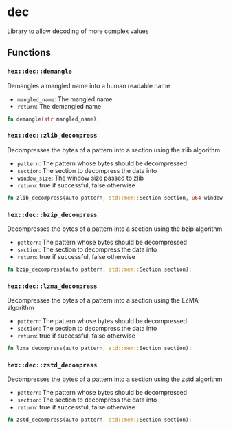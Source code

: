 # dec
Library to allow decoding of more complex values


## Functions

### `hex::dec::demangle`

Demangles a mangled name into a human readable name
- `mangled_name`: The mangled name
- `return`: The demangled name


```rust
fn demangle(str mangled_name);
```

### `hex::dec::zlib_decompress`

Decompresses the bytes of a pattern into a section using the zlib algorithm
- `pattern`: The pattern whose bytes should be decompressed
- `section`: The section to decompress the data into
- `window_size`: The window size passed to zlib
- `return`: true if successful, false otherwise


```rust
fn zlib_decompress(auto pattern, std::mem::Section section, u64 window_size);
```

### `hex::dec::bzip_decompress`

Decompresses the bytes of a pattern into a section using the bzip algorithm
- `pattern`: The pattern whose bytes should be decompressed
- `section`: The section to decompress the data into
- `return`: true if successful, false otherwise


```rust
fn bzip_decompress(auto pattern, std::mem::Section section);
```

### `hex::dec::lzma_decompress`

Decompresses the bytes of a pattern into a section using the LZMA algorithm
- `pattern`: The pattern whose bytes should be decompressed
- `section`: The section to decompress the data into
- `return`: true if successful, false otherwise


```rust
fn lzma_decompress(auto pattern, std::mem::Section section);
```

### `hex::dec::zstd_decompress`

Decompresses the bytes of a pattern into a section using the zstd algorithm
- `pattern`: The pattern whose bytes should be decompressed
- `section`: The section to decompress the data into
- `return`: true if successful, false otherwise


```rust
fn zstd_decompress(auto pattern, std::mem::Section section);
```

